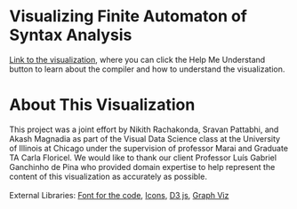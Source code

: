 # Visualizing Finite Automaton of Syntax Analysis
[Link to the visualization](https://akashmagnadia.github.io/finite_automaton/), 
where you can click the Help Me Understand button to learn about the compiler and how to understand the visualization.

# About This Visualization
This project was a joint effort by Nikith Rachakonda, Sravan Pattabhi, and Akash Magnadia as part of the Visual Data Science class at the University of Illinois at Chicago under the supervision of professor Marai and Graduate TA Carla Floricel. We would like to thank our client Professor Luís Gabriel Ganchinho de Pina who provided domain expertise to help represent the content of this visualization as accurately as possible.
<br>
<br>
External Libraries:
[Font for the code](https://fonts.google.com/specimen/JetBrains+Mono),
[Icons](https://fontawesome.com/),
[D3 js](https://d3js.org/),
[Graph Viz](https://graphviz.org/)